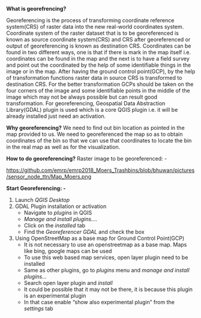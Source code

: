 **What is georefrencing?**

Georeferencing is the process of transforming coordinate reference system(CRS) of raster data into the new real-world coordinates system. Coordinate system of the raster dataset that is to be georeferenced is known as source coordinate system(CRS) and CRS after georeferenced or output of georeferencing is known as destination CRS. Coordinates can be found in two different ways, one is that if there is mark in the map itself i.e. coordinates can be found in the map and the next is to have a field survey and point out the coordinated by the help of some identifiable things in the image or in the map. After having the ground control point(GCP), by the help of transformation functions raster data in source CRS is transformed to destination CRS. For the better transformation GCPs should be taken on the four corners of the image and some identifiable points in the middle of the image which may not be always possible but can result good transformation. For georeferencing, Geospatial Data Abstraction Library(GDAL) plugin is used which is a core QGIS plugin i.e. it will be already installed just need an activation.


**Why georeferencing?**
We need to find out bin location as pointed in the map provided to us. We need to georeferenced the map so as to obtain coordinates of the bin so that we can use that coordinates to locate the bin in the real map as well as for the visualization.

**How to do georeferencing?**
Raster image to be georeferenced: -

https://github.com/emrp/emrp2018_Moers_Trashbins/blob/bhuwan/pictures/sensor_node_ttn/Map_Moers.png

**Start Georeferencing: -**

 1. Launch *QGIS Desktop*
 2. GDAL Plugin installation or activation
	 - Navigate to *plugins* in QGIS
     - *Manage and install plugins….*
	- Click on the *installed* tab
	- Find the *Georeferencer GDAL* and check the box
 3. Using OpenStreetMap as a base map for Ground Control Point(GCP)
	 - It is not necessary to use an openstreetmap as a base map. Maps like bing, google maps can be used
	 - To use this web based map services, open layer plugin need to be installed
	 - Same as other plugins, go to *plugins* menu and *manage and install plugins…*
	 - Search open layer plugin and *install*
	 - It could be possible that it may not be there, it is because this plugin is an experimental plugin
	 - In that case enable “show also experimental plugin” from the *settings* tab


   



